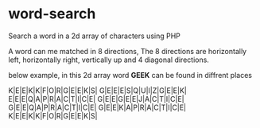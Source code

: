 # word-search
Search a word in a 2d array of characters using PHP

A word can me matched in 8 directions, The 8 directions are horizontally left, horizontally right, vertically up and 4 diagonal directions.

below example, in this 2d array word **GEEK** can be found in diffrent places 

K|E|E|K|K|F|O|R|G|E|E|K|S|
G|E|E|E|S|Q|U|I|Z|G|E|E|K|
E|E|E|Q|A|P|R|A|C|T|I|C|E|
G|E|E|G|E|E|J|A|C|T|I|C|E|
G|E|E|Q|A|P|R|A|C|T|I|C|E|
G|E|E|K|A|P|R|A|C|T|I|C|E|
K|E|E|K|K|F|O|R|G|E|E|K|S|

